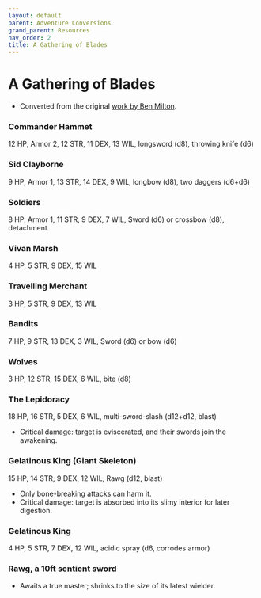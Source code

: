 ```yaml
---
layout: default
parent: Adventure Conversions
grand_parent: Resources
nav_order: 2
title: A Gathering of Blades
---
```


# A Gathering of Blades

- Converted from the original [work by Ben Milton](https://www.patreon.com/questingbeast).

### Commander Hammet
12 HP, Armor 2, 12 STR, 11 DEX, 13 WIL, longsword (d8), throwing knife (d6)

### Sid Clayborne
9 HP, Armor 1, 13 STR, 14 DEX, 9 WIL, longbow (d8), two daggers (d6+d6)

### Soldiers
8 HP, Armor 1, 11 STR, 9 DEX, 7 WIL, Sword (d6) or crossbow (d8), detachment

### Vivan Marsh
4 HP, 5 STR, 9 DEX, 15 WIL

### Travelling Merchant
3 HP, 5 STR, 9 DEX, 13 WIL

### Bandits
7 HP, 9 STR, 13 DEX, 3 WIL, Sword (d6) or bow (d6)

### Wolves
3 HP, 12 STR, 15 DEX, 6 WIL, bite (d8)

### The Lepidoracy
18 HP, 16 STR, 5 DEX, 6 WIL, multi-sword-slash (d12+d12, blast)  
- Critical damage: target is eviscerated, and their swords join the awakening.

### Gelatinous King (Giant Skeleton)
15 HP, 14 STR, 9 DEX, 12 WIL, Rawg (d12, blast)
- Only bone-breaking attacks can harm it.
- Critical damage: target is absorbed into its slimy interior for later digestion.

### Gelatinous King
4 HP, 5 STR, 7 DEX, 12 WIL, acidic spray (d6, corrodes armor)

### Rawg, a 10ft sentient sword
- Awaits a true master; shrinks to the size of its latest wielder.
